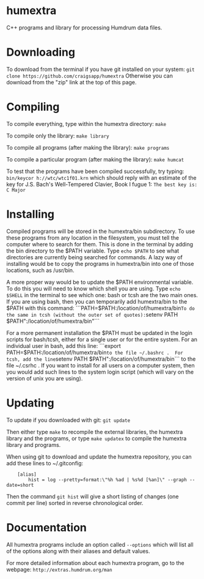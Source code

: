humextra
========

C++ programs and library for processing Humdrum data files.


Downloading
===========

To download from the terminal if you have git installed on your system:
   ```git clone https://github.com/craigsapp/humextra```
Otherwise you can download from the "zip" link at the top of this page.


Compiling
=========

To compile everything, type within the humextra directory:
    ```make```

To compile only the library:
    ```make library```

To compile all programs (after making the library):
    ```make programs```

To compile a particular program (after making the library):
    ```make humcat```

To test that the programs have been compiled successfully, try typing:
    ```bin/keycor h://wtc/wtc1f01.krn```
which should reply with an estimate of the key for J.S. Bach's Well-Tempered Clavier, 
Book I fugue 1:
    ```The best key is: C Major```


Installing
==========

Compiled programs will be stored in the humextra/bin subdirectory.
To use these programs from any location in the filesystem, you must tell
the computer where to search for them.  This is done in the terminal by
adding the bin directory to the $PATH variable.  Type ```echo $PATH```
to see what directories are currently being searched for commands.
A lazy way of installing would be to copy the programs in humextra/bin
into one of those locations, such as /usr/bin.

A more proper way would be to update the $PATH environmental variable.
To do this you will need to know which shell you are using.  Type ```echo
$SHELL``` in the terminal to see which one: bash or tcsh are the two main
ones.  If you are using bash, then you can temporarily add humextra/bin
to the $PATH with this command:
    ```PATH=$PATH:/location/of/humextra/bin```
To do the same in tcsh (without the outer set of quotes):
    ```setenv PATH $PATH":/location/of/humextra/bin"```

For a more permanent installation the $PATH must be updated in the login
scripts for bash/tcsh, either for a single user or for the entire system.
For an individual user in bash, add this line:
    ```export PATH=$PATH:/location/of/humextra/bin```
to the file ~/.bashrc .  For tcsh, add the line
    ```setenv PATH $PATH":/location/of/humextra/bin```
to the file ~/.csrhc .  If you want to install for all users on a computer
system, then you would add such lines to the system login script (which
will vary on the version of unix you are using).


Updating
========

To update if you downloaded with git:
   ```git update```

Then either type `make` to recompile the external libraries, the humextra 
library and the programs, or type `make updatex` to compile the humextra
library and programs.

When using git to download and update the humextra repository, you can add these
lines to ~/.gitconfig:
```
    [alias]
        hist = log --pretty=format:\"%h %ad | %s%d [%an]\" --graph --date=short
```
Then the command `git hist` will give a short listing of changes (one commit per line)
sorted in reverse chronological order.


Documentation
=============

All humextra programs include an option called `--options` which will list
all of the options along with their aliases and default values. 

For more detailed information about each humextra program, go to the webpage:
    ```http://extras.humdrum.org/man```

